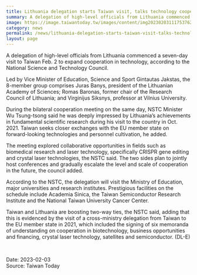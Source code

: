 ```yaml
---
title: Lithuania delegation starts Taiwan visit, talks technology cooperation
summary: A delegation of high-level officials from Lithuania commenced a seven-day visit to Taiwan Feb. 2 to expand cooperation in technology, according to the National Science and Technology Council.
image: https://image.taiwantoday.tw/images/content/img20230203111753762_800.jpg
category: news
permalink: /news/lithuania-delegation-starts-taiwan-visit-talks-technology-cooperation/
layout: page
---
```


A delegation of high-level officials from Lithuania commenced a seven-day visit to Taiwan Feb. 2 to expand cooperation in technology, according to the National Science and Technology Council.
 
Led by Vice Minister of Education, Science and Sport Gintautas Jakstas, the 8-member group comprises Juras Banys, president of the Lithuanian Academy of Sciences; Romas Baronas, former chair of the Research Council of Lithuania; and Virginijus Siksnys, professor at Vilnius University.
 
During the bilateral cooperation meeting on the same day, NSTC Minister Wu Tsung-tsong said he was deeply impressed by Lithuania’s achievements in fundamental scientific research during his visit to the country in Oct. 2021. Taiwan seeks closer exchanges with the EU member state on forward-looking technologies and personnel cultivation, he added.
 
The meeting explored collaborative opportunities in fields such as biomedical research and laser technology, specifically CRISPR gene editing and crystal laser technologies, the NSTC said. The two sides plan to jointly host conferences and gradually escalate the level and scale of cooperation in the future, the council added.
 
According to the NSTC, the delegation will visit the Ministry of Education, major universities and research institutes. Prestigious facilities on the schedule include Academia Sinica, the Taiwan Semiconductor Research Institute and the National Taiwan University Cancer Center.
 
Taiwan and Lithuania are boosting two-way ties, the NSTC said, adding that this is evidenced by the visit of a cross-ministry delegation from Taiwan to the EU member state in 2021, which included the signing of six memoranda of understanding on cooperation in biotechnology, business opportunities and financing, crystal laser technology, satellites and semiconductor. (DL-E)

<br/>

Date: 2023-02-03
<br/>
Source: Taiwan Today
